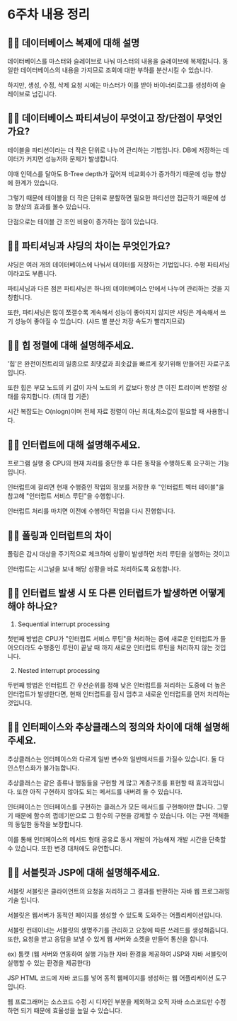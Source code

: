 # 6주차 내용 정리

## ✋🏻 데이터베이스 복제에 대해 설명
데이터베이스를 마스터와 슬레이브로 나눠 마스터의 내용을 슬레이브에 복제합니다. 동일한 데이터베이스의 내용을 가지므로 조회에 대한 부하를 분산시킬 수 있습니다.

하지만, 생성, 수정, 삭제 요청 시에는 마스터가 이를 받아 바이너리로그를 생성하여 슬레이브로 넘깁니다.



## ✋🏻 데이터베이스 파티셔닝이 무엇이고 장/단점이 무엇인가요?
테이블을 파티션이라는 더 작은 단위로 나누어 관리하는 기법입니다. DB에 저장하는 데이터가 커지면 성능저하 문제가 발생합니다.

이때 인덱스를 달아도 B-Tree depth가 깊어져 비교회수가 증가하기 때문에 성능 향상에 한계가 있습니다.

그렇기 때문에 테이블을 더 작은 단위로 분할하면 필요한 파티션만 접근하기 때문에 성능 향상의 효과를 볼수 있습니다.



단점으로는 테이블 간 조인 비용이 증가하는 점이 있습니다.



## ✋🏻 파티셔닝과 샤딩의 차이는 무엇인가요?
샤딩은 여러 개의 데이터베이스에 나눠서 데이터를 저장하는 기법입니다. 수평 파티셔닝이라고도 부릅니다.

파티셔닝과 다른 점은 파티셔닝은 하나의 데이터베이스 안에서 나누어 관리하는 것을 지칭합니다.



또한, 파티셔닝은 많이 쪼갤수록 계속해서 성능이 좋아지지 않지만 샤딩은 계속해서 쓰기 성능이 좋아질 수 있습니다. (샤드 별 분산 저장 속도가 빨리지므로)

## ✋🏻 힙 정렬에 대해 설명해주세요.
'힙'은 완전이진트리의 일종으로 최댓값과 최솟값을 빠르게 찾기위해 만들어진 자료구조입니다.

또한 힙은 부모 노드의 키 값이 자식 노드의 키 값보다 항상 큰 이진 트리이며 반정렬 상태를 유지합니다. (최대 힙 기준)



시간 복잡도는 O(nlogn)이며 전체 자료 정렬이 아닌 최대,최소값이 필요할 때 사용합니다.

## ✋🏻 인터럽트에 대해 설명해주세요.
프로그램 실행 중 CPU의 현재 처리를 중단한 후 다른 동작을 수행하도록 요구하는 기능입니다.

인터럽트에 걸리면 현재 수행중인 작업의 정보를 저장한 후 "인터럽트 벡터 테이블"을 참고해 "인터럽트 서비스 루틴"을 수행합니다.

인터럽트 처리를 마치면 이전에 수행하던 작업을 다시 진행합니다.



## ✋🏻 폴링과 인터럽트의 차이
폴링은 감시 대상을 주기적으로 체크하여 상황이 발생하면 처리 루틴을 실행하는 것이고

인터럽트는 시그널을 보내 해당 상황을 바로 처리하도록 요청합니다.



## ✋🏻 인터럽트 발생 시 또 다른 인터럽트가 발생하면 어떻게 해야 하나요?
1. Sequential interrupt processing

첫번째 방법은 CPU가 "인터럽트 서비스 루틴"을 처리하는 중에 새로운 인터럽트가 들어오더라도 수행중인 루틴이 끝날 때 까지 새로운 인터럽트 루틴을 처리하지 않는 것입니다.



2. Nested interrupt processing

두번째 방법은 인터럽트 간 우선순위를 정해 낮은 인터럽트를 처리하는 도중에 더 높은 인터럽트가 발생한다면, 현재 인터럽트를 잠시 멈추고 새로운 인터럽트를 먼저 처리하는 것입니다.



## ✋🏻 인터페이스와 추상클래스의 정의와 차이에 대해 설명해주세요.
추상클래스는 인터페이스와 다르게 일반 변수와 일반메서드를 가질수 있습니다. 둘 다 인스턴스화가 불가능합니다.



추상클래스는 같은 종류나 행동들을 구현할 게 많고 계층구조를 표현할 때 효과적입니다. 또한 아직 구현하지 않아도 되는 메서드를 내버려 둘 수 있습니다.



인터페이스는 인터페이스를 구현하는 클래스가 모든 메서드를 구현해야만 합니다. 그렇기 때문에 함수의 껍데기만으로 그 함수의 구현을 강제할 수 있습니다. 이는 구현 객체들의 동일한 동작을 보장합니다.

이를 통해 인터페이스의 메서드 형태 공유로 동시 개발이 가능해져 개발 시간을 단축할 수 있습니다. 또한 변경 대처에도 유연합니다.



## ✋🏻 서블릿과 JSP에 대해 설명해주세요.
서블릿
서블릿은 클라이언트의 요청을 처리하고 그 결과를 반환하는 자바 웹 프로그래밍 기술 입니다.

서블릿은 웹서버가 동적인 페이지를 생성할 수 있도록 도와주는 어플리케이션입니다.



서블릿 컨테이너는 서블릿의 생명주기를 관리하고 요청에 따른 쓰레드를 생성해줍니다. 또한, 요청을 받고 응답을 보낼 수 있게 웹 서버와 소켓을 만들어 통신을 합니다.

ex) 톰캣 (웹 서버와 연동하여 실행 가능한 자바 환경을 제공하여 JSP와 자바 서블릿이 실행할 수 있는 환경을 제공한다)

JSP
HTML 코드에 자바 코드를 넣어 동적 웹페이지를 생성하는 웹 어플리케이션 도구입니다.

웹 프로그래머는 소스코드 수정 시 디자인 부분을 제외하고 오직 자바 소스코드만 수정하면 되기 때문에 효율성을 높일 수 있습니다.


